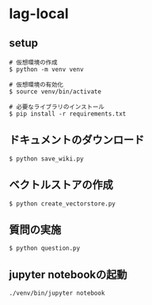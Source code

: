 # lag-local

## setup
```shell
# 仮想環境の作成
$ python -m venv venv

# 仮想環境の有効化
$ source venv/bin/activate

# 必要なライブラリのインストール
$ pip install -r requirements.txt
```

## ドキュメントのダウンロード
```shell
$ python save_wiki.py
```

## ベクトルストアの作成
```shell
$ python create_vectorstore.py
```

## 質問の実施
```shell
$ python question.py
```

## jupyter notebookの起動
```shell
./venv/bin/jupyter notebook
```
